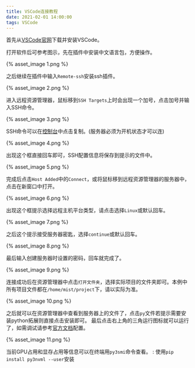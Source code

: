 ```yaml
---
title: VSCode连接教程
date: 2021-02-01 14:00:00
tags: VSCode
---
```


首先从[VSCode官网](https://code.visualstudio.com/download)下载并安装VSCode。

打开软件后可参考图示，先在插件中安装中文语言包，方便操作。

{% asset_image 1.png %}

之后继续在插件中输入`Remote-ssh`安装ssh插件。

{% asset_image 2.png %}

进入远程资源管理器，鼠标移到`SSH Targets`上时会出现一个加号，点击加号并输入SSH命令。

{% asset_image 3.png %}

SSH命令可以在[控制台](https://www.mistgpu.com/user/)中点击复制。(服务器必须为开机状态才可以连)

{% asset_image 4.png %}

出现这个框直接回车即可，SSH配置信息将保存到提示的文件中。

{% asset_image 5.png %}

完成后点击`Host Added`中的`Connect`，或将鼠标移到远程资源管理器的服务器中，点击在新窗口中打开。

{% asset_image 6.png %}

出现这个框提示选择远程主机平台类型，请点击选择`Linux`或默认回车。

{% asset_image 7.png %}

之后这个提示接受服务器密匙，选择`continue`或默认回车。

{% asset_image 8.png %}

最后输入创建服务器时设置的密码，回车就完成了。

{% asset_image 9.png %}

连接成功后在资源管理器中点击`打开文件夹`，选择实际项目的文件夹即可。本例中所有项目文件都在`/home/mist/project`下，请以实际为准。

{% asset_image 10.png %}

之后就可以在资源管理器中查看到服务器上的文件了，点击`py`文件若提示需要安装python拓展则直接点击安装即可。
最后点击右上角的三角运行图标就可以运行了，如需调试请参考[官方文档](https://code.visualstudio.com/docs/python/debugging)配置。

{% asset_image 11.png %}

当前GPU占用和显存占用等信息可以在终端用`py3smi`命令查看。
: 使用`pip install py3nvml --user`安装
